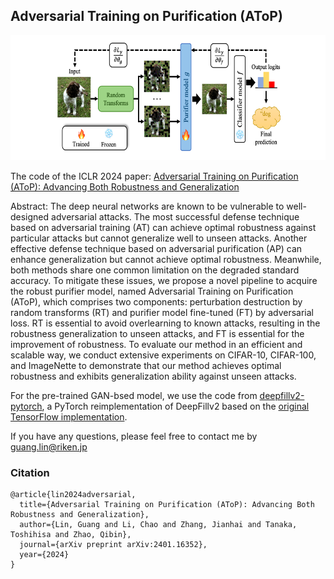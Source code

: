 ## Adversarial Training on Purification (AToP)
<p align="center">
  <img height="200" src="./figures/figure1.png">
</p>

The code of the ICLR 2024 paper:
[Adversarial Training on Purification (AToP): Advancing Both Robustness and Generalization](https://openreview.net/pdf?id=u7559ZMvwY)

Abstract: The deep neural networks are known to be vulnerable to well-designed adversarial attacks. The most successful defense technique based on adversarial training (AT) can achieve optimal robustness against particular attacks but cannot generalize well to unseen attacks. Another effective defense technique based on adversarial purification (AP) can enhance generalization but cannot achieve optimal robustness. Meanwhile, both methods share one common limitation on the degraded standard accuracy. To mitigate these issues, we propose a novel pipeline to acquire the robust purifier model, named Adversarial Training on Purification (AToP), which comprises two components: perturbation destruction by random transforms (RT) and purifier model fine-tuned (FT) by adversarial loss. RT is essential to avoid overlearning to known attacks, resulting in the robustness generalization to unseen attacks, and FT is essential for the improvement of robustness. To evaluate our method in an efficient and scalable way, we conduct extensive experiments on CIFAR-10, CIFAR-100, and ImageNette to demonstrate that our method achieves optimal robustness and exhibits generalization ability against unseen attacks.

For the pre-trained GAN-bsed model, we use the code from [deepfillv2-pytorch](https://github.com/nipponjo/deepfillv2-pytorch), a PyTorch reimplementation of DeepFillv2 based on the [original TensorFlow implementation](https://github.com/JiahuiYu/generative_inpainting).

If you have any questions, please feel free to contact me by guang.lin@riken.jp

### Citation
```
@article{lin2024adversarial,
  title={Adversarial Training on Purification (AToP): Advancing Both Robustness and Generalization},
  author={Lin, Guang and Li, Chao and Zhang, Jianhai and Tanaka, Toshihisa and Zhao, Qibin},
  journal={arXiv preprint arXiv:2401.16352},
  year={2024}
}
```
